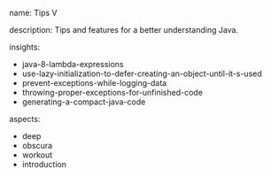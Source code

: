 name: Tips V

description: Tips and features for a better understanding Java.

insights:
  - java-8-lambda-expressions
  - use-lazy-initialization-to-defer-creating-an-object-until-it-s-used
  - prevent-exceptions-while-logging-data
  - throwing-proper-exceptions-for-unfinished-code
  - generating-a-compact-java-code

aspects:
  - deep
  - obscura
  - workout
  - introduction
